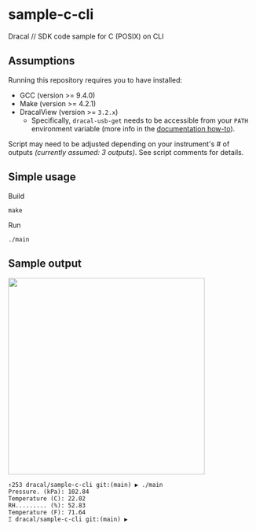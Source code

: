 # sample-c-cli
Dracal // SDK code sample for C (POSIX) on CLI

## Assumptions

Running this repository requires you to have installed:
- GCC (version >= 9.4.0)
- Make (version >= 4.2.1)
- DracalView (version >= `3.2.x`)
  - Specifically, `dracal-usb-get` needs to be accessible from your `PATH` environment variable (more info in the [documentation how-to](https://www.dracal.com/en/programmers_howto/#dracal-usb-get)).

Script may need to be adjusted depending on your instrument's # of outputs _(currently assumed: 3 outputs)_. See script comments for details.

## Simple usage

Build
```
make
```

Run
```
./main
```

## Sample output
<img src="https://github.com/Dracaltech/sample-c-cli/assets/1357711/fad37ed3-5f5d-4240-9e9d-56c4a8ed364b" width=400 />

```
↑253 dracal/sample-c-cli git:(main) ▶ ./main
Pressure. (kPa): 102.84
Temperature (C): 22.02
RH......... (%): 52.83
Temperature (F): 71.64
Ξ dracal/sample-c-cli git:(main) ▶
```
